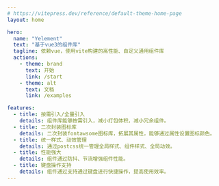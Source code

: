 ```yaml
---
# https://vitepress.dev/reference/default-theme-home-page
layout: home

hero:
  name: "Yelement"
  text: "基于vue3的组件库"
  tagline: 依赖vue，使用vite构建的高性能、自定义通用组件库
  actions:
    - theme: brand
      text: 开始
      link: /start
    - theme: alt
      text: 文档
      link: /examples

features:
  - title: 按需引入/全量引入
    details: 组件库能够按需引入，减小打包体积，减小冗余组件。
  - title: 二次封装图标库
    details: 二次封装fontawsome图标库，拓展其属性，能够通过属性设置图标颜色。
  - title: 统一样式、动效管理
    details: 通过postcss统一管理全局样式、组件样式、全局动效。
  - title: 性能强大
    details: 组件通过防抖、节流增强组件性能。
  - title: 键盘操作支持
    details: 组件通过支持通过键盘进行快捷操作，提高使用效率。
---
```


